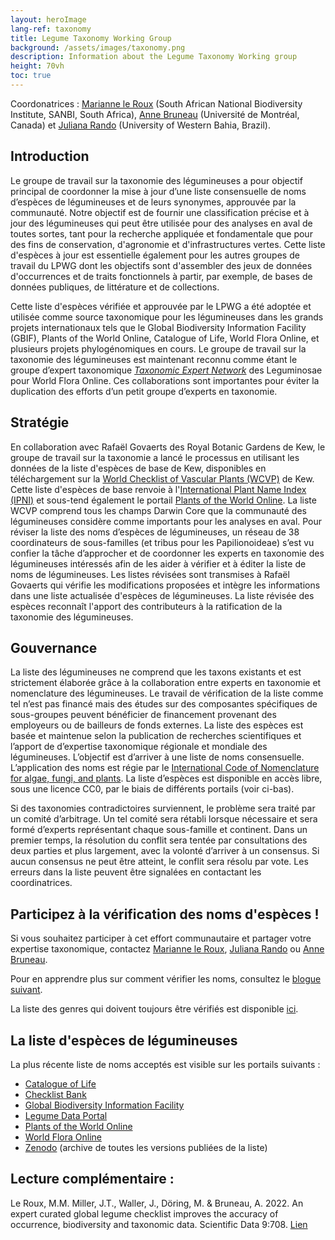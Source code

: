 ```yaml
---
layout: heroImage
lang-ref: taxonomy
title: Legume Taxonomy Working Group
background: /assets/images/taxonomy.png
description: Information about the Legume Taxonomy Working group
height: 70vh
toc: true
---
```


Coordonatrices :  [Marianne le Roux](mailto:M.LeRoux@sanbi.org.za) (South African National Biodiversity Institute, SANBI, South Africa), [Anne Bruneau](mailto:anne.bruneau@umontreal.ca) (Université de Montréal, Canada) et [Juliana Rando](mailto:juliana.rando@ufob.edu.br) (University of Western Bahia, Brazil).


## Introduction

Le groupe de travail sur la taxonomie des légumineuses a pour objectif principal de coordonner la mise à jour d’une liste consensuelle de noms d’espèces de légumineuses et de leurs synonymes, approuvée par la communauté. Notre objectif est de fournir une classification précise et à jour des légumineuses qui peut être utilisée pour des analyses en aval de toutes sortes, tant pour la recherche appliquée et fondamentale que pour des fins de conservation, d'agronomie et d'infrastructures vertes. Cette liste d'espèces à jour est essentielle également pour les autres groupes de travail du LPWG dont les objectifs sont d'assembler des jeux de données d'occurrences et de traits fonctionnels à partir, par exemple, de bases de données publiques, de littérature et de collections.

Cette liste d'espèces vérifiée et approuvée par le LPWG a été adoptée et utilisée comme source taxonomique pour les légumineuses dans les grands projets internationaux tels que le Global Biodiversity Information Facility (GBIF), Plants of the World Online, Catalogue of Life, World Flora Online, et plusieurs projets phylogénomiques en cours. Le groupe de travail sur la taxonomie des légumineuses est maintenant reconnu comme étant le groupe d’expert taxonomique [*Taxonomic Expert Network*](https://about.worldfloraonline.org/tens/fabaceae) des Leguminosae pour World Flora Online. Ces collaborations sont importantes pour éviter la duplication des efforts d’un petit groupe d’experts en taxonomie.


## Stratégie

En collaboration avec Rafaël Govaerts des Royal Botanic Gardens de Kew, le groupe de travail sur la taxonomie a lancé le processus en utilisant les données de la liste d'espèces de base de Kew, disponibles en téléchargement sur la [World Checklist of Vascular Plants (WCVP)](https://wcvp.science.kew.org/) de Kew. Cette liste d'espèces de base renvoie à l'[International Plant Name Index (IPNI)](https://www.ipni.org/) et sous-tend également le portail [Plants of the World Online](http://www.plantsoftheworldonline.org/). La liste WCVP comprend tous les champs Darwin Core que la communauté des légumineuses considère comme importants pour les analyses en aval. Pour réviser la liste des noms d’espèces de légumineuses, un réseau de 38 coordinateurs de sous-familles (et tribus pour les Papilionoideae) s’est vu confier la tâche d’approcher et de coordonner les experts en taxonomie des légumineuses intéressés afin de les aider à vérifier et à éditer la liste de noms de légumineuses. Les listes révisées sont transmises à Rafaël Govaerts qui vérifie les modifications proposées et intègre les informations dans une liste actualisée d'espèces de légumineuses. La liste révisée des espèces reconnaît l'apport des contributeurs à la ratification de la taxonomie des légumineuses. 


## Gouvernance

La liste des légumineuses ne comprend que les taxons existants et est strictement élaborée grâce à la collaboration entre experts en taxonomie et nomenclature des légumineuses. Le travail de vérification de la liste comme tel n’est pas financé mais des études sur des composantes spécifiques de sous-groupes peuvent bénéficier de financement provenant des employeurs ou de bailleurs de fonds externes. La liste des espèces est basée et maintenue selon la publication de recherches scientifiques et l’apport de d’expertise taxonomique régionale et mondiale des légumineuses. L’objectif est d’arriver à une liste de noms consensuelle. L’application des noms est régie par le [International Code of Nomenclature for algae, fungi, and plants](https://www.iapt-taxon.org/nomen/main.php#:~:text=The%20International%20Code%20of%20Nomenclature,chytrids%2C%20oomycetes%2C%20slime%20moulds%2C). La liste d’espèces est disponible en accès libre, sous une licence CC0, par le biais de différents portails (voir ci-bas). 

Si des taxonomies contradictoires surviennent, le problème sera traité par un comité d’arbitrage. Un tel comité sera rétabli lorsque nécessaire et sera formé d’experts représentant chaque sous-famille et continent. Dans un premier temps, la résolution du conflit sera tentée par consultations des deux parties et plus largement, avec la volonté d’arriver à un consensus. Si aucun consensus ne peut être atteint, le conflit sera résolu par vote. Les erreurs dans la liste peuvent être signalées en contactant les coordinatrices.

## Participez à la vérification des noms d'espèces !

Si vous souhaitez participer à cet effort communautaire et partager votre expertise taxonomique, contactez [Marianne le Roux](mailto:M.LeRoux@sanbi.org.za ), [Juliana Rando](mailto:juliana.rando@ufob.edu.br) ou [Anne Bruneau](mailto:anne.bruneau@umontreal.ca). 

Pour en apprendre plus sur comment vérifier les noms, consultez le [blogue suivant](https://hp-legume.gbif.org/fr/post/2024/taxonomychecklistprodedure/).

La liste des genres qui doivent toujours être vérifiés est disponible [ici](https://docs.google.com/spreadsheets/d/1lkWVr8OUFbIVirX6hbr4ISszxTJpuhTw/edit#gid=463185985).

## La liste d'espèces de légumineuses
La plus récente liste de noms acceptés est visible sur les portails suivants : 
- [Catalogue of Life](https://www.catalogueoflife.org/data/taxon/623QT)  
- [Checklist Bank](https://www.checklistbank.org/dataset/2304/about)  
- [Global Biodiversity Information Facility](https://www.gbif.org/species/5386) 
- [Legume Data Portal](https://www.legumedata.org/taxonomy/species-list/) 
- [Plants of the World Online](https://powo.science.kew.org/taxon/urn:lsid:ipni.org:names:30000147-2) 
- [World Flora Online](https://www.worldfloraonline.org/taxon/wfo-7000000323)  
- [Zenodo](https://zenodo.org/doi/10.5281/zenodo.6451530) (archive de toutes les versions publiées de la liste)

## Lecture complémentaire : 

Le Roux, M.M. Miller, J.T., Waller, J., Döring, M. & Bruneau, A. 2022. An expert curated global legume checklist improves the accuracy of occurrence, biodiversity and taxonomic data. Scientific Data 9:708. [Lien](https://doi.org/10.1038/s41597-022-01812-6)  
